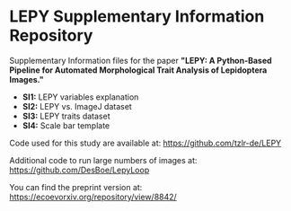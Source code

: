# LEPY Supplementary Information Repository
Supplementary Information files for the paper **"LEPY: A Python-Based Pipeline for Automated Morphological Trait Analysis of Lepidoptera Images."**  
- **SI1:** LEPY variables explanation
- **SI2:** LEPY vs. ImageJ  dataset
- **SI3:** LEPY traits dataset
- **SI4:** Scale bar template

Code used for this study are available at: https://github.com/tzlr-de/LEPY

Additional code to run large numbers of images at: https://github.com/DesBoe/LepyLoop

You can find the preprint version at: https://ecoevorxiv.org/repository/view/8842/
